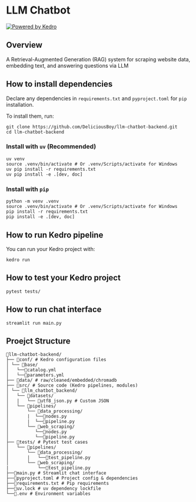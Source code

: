 # LLM Chatbot

[![Powered by Kedro](https://img.shields.io/badge/powered_by-kedro-ffc900?logo=kedro)](https://kedro.org)

## Overview

A Retrieval-Augmented Generation (RAG) system for scraping website data, embedding text, and answering questions via LLM


## How to install dependencies

Declare any dependencies in `requirements.txt` and `pyproject.toml` for `pip` installation.

To install them, run:
```
git clone https://github.com/DeliciousBoy/llm-chatbot-backend.git
cd llm-chatbot-backend
```

### Install with `uv` (Recommended)
```
uv venv
source .venv/bin/activate # Or .venv/Scripts/activate for Windows
uv pip install -r requirements.txt
uv pip install -e .[dev, doc]
```

### Install with `pip`
```
python -m venv .venv
source .venv/bin/activate # Or .venv/Scripts/activate for Windows
pip install -r requirements.txt
pip install -e .[dev, doc]
```

## How to run Kedro pipeline

You can run your Kedro project with:

```
kedro run
```

## How to test your Kedro project
```
pytest tests/
```

## How to run chat interface
```
streamlit run main.py
```

## Proejct Structure
```
📁llm-chatbot-backend/
├── 📁conf/ # Kedro configuration files
│ └── 📁base/
│   └──📄catalog.yml
│   └──📄parameters.yml
├── 📁data/ # raw/cleaned/embedded/chromadb
├── 📁src/ # Source code (Kedro pipelines, modules)
│ └── 📁llm_chatbot_backend/
│   └── 📁datasets/
│   |   └── 📄utf8_json.py # Custom JSON
│   └── 📁pipelines/
│       └── 📁data_processing/
│       |  └──📄nodes.py
│       |  └──📄pipeline.py
│       └── 📁web_scraping/
│          └──📄nodes.py
│          └──📄pipeline.py
├── 📁tests/ # Pytest test cases
│   └── 📁pipelines/
│       └── 📁data_processing/
│       |   └──📄test_pipeline.py
│       └── 📁web_scraping/
|           └──📄test_pipeline.py
├──📄main.py # Streamlit chat interface
├──📄pyproject.toml # Project config & dependencies
├──📄requirements.txt # Pip requirements
├──📄uv.lock # uv dependency lockfile
└──📄.env # Environment variables
```
